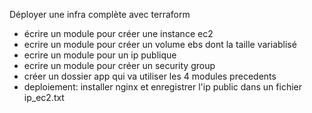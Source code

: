 Déployer une infra complète avec terraform

- écrire un module pour créer une instance ec2 
- ecrire un module pour créer un volume ebs dont la taille variablisé
- ecrire un module pour un ip publique
- ecrire un module pour créer un security group
- créer un dossier app qui va utiliser les 4 modules precedents
- deploiement: installer nginx et enregistrer l'ip public dans un fichier ip_ec2.txt